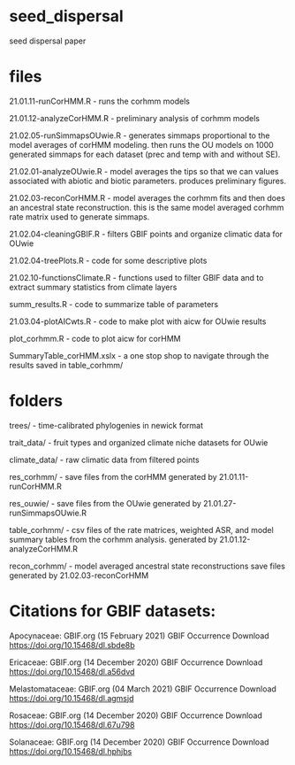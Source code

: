 # seed_dispersal
seed dispersal paper

# files 

21.01.11-runCorHMM.R - runs the corhmm models 

21.01.12-analyzeCorHMM.R - preliminary analysis of corhmm models 

21.02.05-runSimmapsOUwie.R - generates simmaps proportional to the model averages of corHMM modeling. then runs the OU models on 1000 generated simmaps for each dataset (prec and temp with and without SE).

21.02.01-analyzeOUwie.R - model averages the tips so that we can values associated with abiotic and biotic parameters. produces preliminary figures.

21.02.03-reconCorHMM.R - model averages the corhmm fits and then does an ancestral state reconstruction. this is the same model averaged corhmm rate matrix used to generate simmaps.

21.02.04-cleaningGBIF.R - filters GBIF points and organize climatic data for OUwie

21.02.04-treePlots.R - code for some descriptive plots

21.02.10-functionsClimate.R - functions used to filter GBIF data and to extract summary statistics from climate layers

summ_results.R - code to summarize table of parameters

21.03.04-plotAICwts.R - code to make plot with aicw for OUwie results

plot_corhmm.R - code to plot aicw for corHMM

SummaryTable_corHMM.xslx - a one stop shop to navigate through the results saved in table_corhmm/ 

# folders

trees/ - time-calibrated phylogenies in newick format

trait_data/ - fruit types and organized climate niche datasets for OUwie

climate_data/ - raw climatic data from filtered points

res_corhmm/ - save files from the corHMM generated by 21.01.11-runCorHMM.R 

res_ouwie/ - save files from the OUwie generated by 21.01.27-runSimmapsOUwie.R 

table_corhmm/ - csv files of the rate matrices, weighted ASR, and model summary tables from the corhmm analysis. generated by 21.01.12-analyzeCorHMM.R 

recon_corhmm/ - model averaged ancestral state reconstructions save files generated by 21.02.03-reconCorHMM

# Citations for GBIF datasets:
Apocynaceae: GBIF.org (15 February 2021) GBIF Occurrence Download https://doi.org/10.15468/dl.sbde8b 

Ericaceae: GBIF.org (14 December 2020) GBIF Occurrence Download https://doi.org/10.15468/dl.a56dvd 

Melastomataceae: GBIF.org (04 March 2021) GBIF Occurrence Download https://doi.org/10.15468/dl.agmsjd

Rosaceae: GBIF.org (14 December 2020) GBIF Occurrence Download https://doi.org/10.15468/dl.67u798 

Solanaceae: GBIF.org (14 December 2020) GBIF Occurrence Download https://doi.org/10.15468/dl.hphjbs 
 

